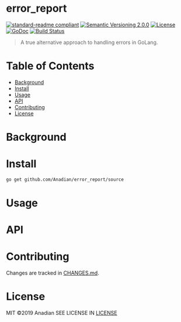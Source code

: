 # error_report
[![standard-readme compliant](https://img.shields.io/badge/readme%20style-standard-brightgreen.svg?style=flat-square)](https://github.com/RichardLitt/standard-readme)
[![Semantic Versioning 2.0.0](https://img.shields.io/badge/semver-2.0.0-brightgreen?style=flat-square)](https://semver.org/spec/v2.0.0.html)
[![License](https://img.shields.io/github/license/Anadian/error_report)](https://github.com/Anadian/error_report/Documents/LICENSE)
[![GoDoc](https://godoc.org/github.com/Anadian/error_report/source?status.svg)](https://godoc.org/github.com/Anadian/error_report/source)
[![Build Status](https://travis-ci.org/Anadian/error_report.svg?branch=master)](https://travis-ci.org/Anadian/error_report)

> A true alternative approach to handling errors in GoLang.
# Table of Contents
- [Background](#Background)
- [Install](#Install)
- [Usage](#Usage)
- [API](#API)
- [Contributing](#Contributing)
- [License](#License)
# Background
# Install
```bash
go get github.com/Anadian/error_report/source
```
# Usage
# API
# Contributing
Changes are tracked in [CHANGES.md](CHANGES.md).
# License
MIT ©2019 Anadian
SEE LICENSE IN [LICENSE](LICENSE)
